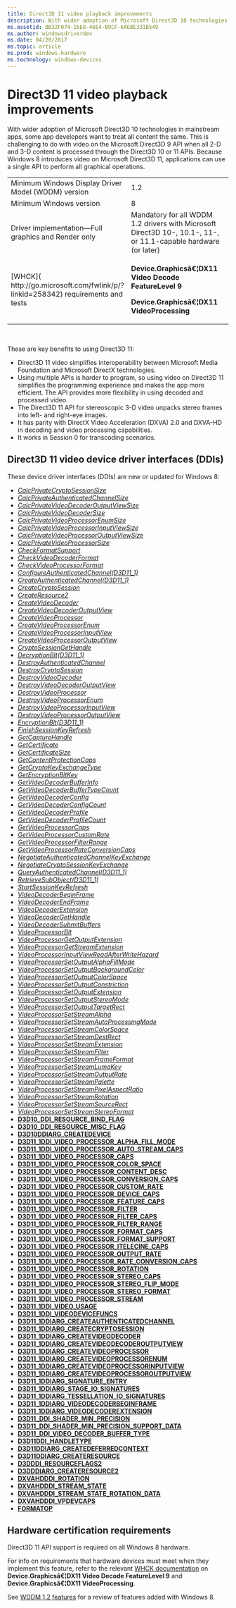 ```yaml
---
title: Direct3D 11 video playback improvements
description: With wider adoption of Microsoft Direct3D 10 technologies in mainstream apps, some app developers want to treat all content the same.
ms.assetid: BB32F074-16E8-46E4-B9CF-6AEBE331B549
ms.author: windowsdriverdev
ms.date: 04/20/2017
ms.topic: article
ms.prod: windows-hardware
ms.technology: windows-devices
---
```


# Direct3D 11 video playback improvements


With wider adoption of Microsoft Direct3D 10 technologies in mainstream apps, some app developers want to treat all content the same. This is challenging to do with video on the Microsoft Direct3D 9 API when all 2-D and 3-D content is processed through the Direct3D 10 or 11 APIs. Because Windows 8 introduces video on Microsoft Direct3D 11, applications can use a single API to perform all graphical operations.

<table>
<colgroup>
<col width="50%" />
<col width="50%" />
</colgroup>
<tbody>
<tr class="odd">
<td align="left">Minimum Windows Display Driver Model (WDDM) version</td>
<td align="left">1.2</td>
</tr>
<tr class="even">
<td align="left">Minimum Windows version</td>
<td align="left">8</td>
</tr>
<tr class="odd">
<td align="left">Driver implementation—Full graphics and Render only</td>
<td align="left">Mandatory for all WDDM 1.2 drivers with Microsoft Direct3D 10-, 10.1-, 11-, or 11.1-capable hardware (or later)</td>
</tr>
<tr class="even">
<td align="left">[WHCK]( http://go.microsoft.com/fwlink/p/?linkid=258342) requirements and tests</td>
<td align="left"><p><strong>Device.Graphicsâ€¦DX11 Video Decode FeatureLevel 9</strong></p>
<p><strong>Device.Graphicsâ€¦DX11 VideoProcessing</strong></p></td>
</tr>
</tbody>
</table>

 

These are key benefits to using Direct3D 11:

-   Direct3D 11 video simplifies interoperability between Microsoft Media Foundation and Microsoft DirectX technologies.
-   Using multiple APIs is harder to program, so using video on Direct3D 11 simplifies the programming experience and makes the app more efficient. The API provides more flexibility in using decoded and processed video.
-   The Direct3D 11 API for stereoscopic 3-D video unpacks stereo frames into left- and right-eye images.
-   It has parity with DirectX Video Acceleration (DXVA) 2.0 and DXVA-HD in decoding and video processing capabilities.
-   It works in Session 0 for transcoding scenarios.

## <span id="Direct3D_11_video_device_driver_interfaces__DDIs_"></span><span id="direct3d_11_video_device_driver_interfaces__ddis_"></span><span id="DIRECT3D_11_VIDEO_DEVICE_DRIVER_INTERFACES__DDIS_"></span>Direct3D 11 video device driver interfaces (DDIs)


These device driver interfaces (DDIs) are new or updated for Windows 8:

-   [*CalcPrivateCryptoSessionSize*](https://msdn.microsoft.com/library/windows/hardware/hh451606)
-   [*CalcPrivateAuthenticatedChannelSize*](https://msdn.microsoft.com/library/windows/hardware/hh451604)
-   [*CalcPrivateVideoDecoderOutputViewSize*](https://msdn.microsoft.com/library/windows/hardware/hh451608)
-   [*CalcPrivateVideoDecoderSize*](https://msdn.microsoft.com/library/windows/hardware/hh451610)
-   [*CalcPrivateVideoProcessorEnumSize*](https://msdn.microsoft.com/library/windows/hardware/hh451611)
-   [*CalcPrivateVideoProcessorInputViewSize*](https://msdn.microsoft.com/library/windows/hardware/hh451612)
-   [*CalcPrivateVideoProcessorOutputViewSize*](https://msdn.microsoft.com/library/windows/hardware/hh451613)
-   [*CalcPrivateVideoProcessorSize*](https://msdn.microsoft.com/library/windows/hardware/hh451614)
-   [*CheckFormatSupport*](https://msdn.microsoft.com/library/windows/hardware/ff539390)
-   [*CheckVideoDecoderFormat*](https://msdn.microsoft.com/library/windows/hardware/hh451615)
-   [*CheckVideoProcessorFormat*](https://msdn.microsoft.com/library/windows/hardware/hh451616)
-   [*ConfigureAuthenticatedChannel(D3D11\_1)*](https://msdn.microsoft.com/library/windows/hardware/hh451617)
-   [*CreateAuthenticatedChannel(D3D11\_1)*](https://msdn.microsoft.com/library/windows/hardware/hh451618)
-   [*CreateCryptoSession*](https://msdn.microsoft.com/library/windows/hardware/hh451619)
-   [*CreateResource2*](https://msdn.microsoft.com/library/windows/hardware/hh406287)
-   [*CreateVideoDecoder*](https://msdn.microsoft.com/library/windows/hardware/hh451620)
-   [*CreateVideoDecoderOutputView*](https://msdn.microsoft.com/library/windows/hardware/hh451621)
-   [*CreateVideoProcessor*](https://msdn.microsoft.com/library/windows/hardware/hh451622)
-   [*CreateVideoProcessorEnum*](https://msdn.microsoft.com/library/windows/hardware/hh451623)
-   [*CreateVideoProcessorInputView*](https://msdn.microsoft.com/library/windows/hardware/hh451624)
-   [*CreateVideoProcessorOutputView*](https://msdn.microsoft.com/library/windows/hardware/hh451625)
-   [*CryptoSessionGetHandle*](https://msdn.microsoft.com/library/windows/hardware/hh451626)
-   [*DecryptionBlt(D3D11\_1)*](https://msdn.microsoft.com/library/windows/hardware/hh451628)
-   [*DestroyAuthenticatedChannel*](https://msdn.microsoft.com/library/windows/hardware/hh451630)
-   [*DestroyCryptoSession*](https://msdn.microsoft.com/library/windows/hardware/hh451632)
-   [*DestroyVideoDecoder*](https://msdn.microsoft.com/library/windows/hardware/hh451634)
-   [*DestroyVideoDecoderOutputView*](https://msdn.microsoft.com/library/windows/hardware/hh451636)
-   [*DestroyVideoProcessor*](https://msdn.microsoft.com/library/windows/hardware/hh451638)
-   [*DestroyVideoProcessorEnum*](https://msdn.microsoft.com/library/windows/hardware/hh451639)
-   [*DestroyVideoProcessorInputView*](https://msdn.microsoft.com/library/windows/hardware/hh451642)
-   [*DestroyVideoProcessorOutputView*](https://msdn.microsoft.com/library/windows/hardware/hh451644)
-   [*EncryptionBlt(D3D11\_1)*](https://msdn.microsoft.com/library/windows/hardware/hh451646)
-   [*FinishSessionKeyRefresh*](https://msdn.microsoft.com/library/windows/hardware/hh451648)
-   [*GetCaptureHandle*](https://msdn.microsoft.com/library/windows/hardware/hh451650)
-   [*GetCertificate*](https://msdn.microsoft.com/library/windows/hardware/hh451652)
-   [*GetCertificateSize*](https://msdn.microsoft.com/library/windows/hardware/hh451654)
-   [*GetContentProtectionCaps*](https://msdn.microsoft.com/library/windows/hardware/hh451656)
-   [*GetCryptoKeyExchangeType*](https://msdn.microsoft.com/library/windows/hardware/hh451658)
-   [*GetEncryptionBltKey*](https://msdn.microsoft.com/library/windows/hardware/hh451660)
-   [*GetVideoDecoderBufferInfo*](https://msdn.microsoft.com/library/windows/hardware/hh451661)
-   [*GetVideoDecoderBufferTypeCount*](https://msdn.microsoft.com/library/windows/hardware/hh451663)
-   [*GetVideoDecoderConfig*](https://msdn.microsoft.com/library/windows/hardware/hh451665)
-   [*GetVideoDecoderConfigCount*](https://msdn.microsoft.com/library/windows/hardware/hh451668)
-   [*GetVideoDecoderProfile*](https://msdn.microsoft.com/library/windows/hardware/hh451670)
-   [*GetVideoDecoderProfileCount*](https://msdn.microsoft.com/library/windows/hardware/hh451672)
-   [*GetVideoProcessorCaps*](https://msdn.microsoft.com/library/windows/hardware/hh451674)
-   [*GetVideoProcessorCustomRate*](https://msdn.microsoft.com/library/windows/hardware/hh451676)
-   [*GetVideoProcessorFilterRange*](https://msdn.microsoft.com/library/windows/hardware/hh451689)
-   [*GetVideoProcessorRateConversionCaps*](https://msdn.microsoft.com/library/windows/hardware/hh451690)
-   [*NegotiateAuthenticatedChannelKeyExchange*](https://msdn.microsoft.com/library/windows/hardware/hh451691)
-   [*NegotiateCryptoSessionKeyExchange*](https://msdn.microsoft.com/library/windows/hardware/hh451692)
-   [*QueryAuthenticatedChannel(D3D11\_1)*](https://msdn.microsoft.com/library/windows/hardware/hh451694)
-   [*RetrieveSubObject(D3D11\_1)*](https://msdn.microsoft.com/library/windows/hardware/hh439849)
-   [*StartSessionKeyRefresh*](https://msdn.microsoft.com/library/windows/hardware/hh451696)
-   [*VideoDecoderBeginFrame*](https://msdn.microsoft.com/library/windows/hardware/hh451697)
-   [*VideoDecoderEndFrame*](https://msdn.microsoft.com/library/windows/hardware/hh451698)
-   [*VideoDecoderExtension*](https://msdn.microsoft.com/library/windows/hardware/hh451699)
-   [*VideoDecoderGetHandle*](https://msdn.microsoft.com/library/windows/hardware/hh451700)
-   [*VideoDecoderSubmitBuffers*](https://msdn.microsoft.com/library/windows/hardware/hh451701)
-   [*VideoProcessorBlt*](https://msdn.microsoft.com/library/windows/hardware/hh451703)
-   [*VideoProcessorGetOutputExtension*](https://msdn.microsoft.com/library/windows/hardware/hh451705)
-   [*VideoProcessorGetStreamExtension*](https://msdn.microsoft.com/library/windows/hardware/hh439773)
-   [*VideoProcessorInputViewReadAfterWriteHazard*](https://msdn.microsoft.com/library/windows/hardware/hh439775)
-   [*VideoProcessorSetOutputAlphaFillMode*](https://msdn.microsoft.com/library/windows/hardware/hh439778)
-   [*VideoProcessorSetOutputBackgroundColor*](https://msdn.microsoft.com/library/windows/hardware/dn459003)
-   [*VideoProcessorSetOutputColorSpace*](https://msdn.microsoft.com/library/windows/hardware/hh439782)
-   [*VideoProcessorSetOutputConstriction*](https://msdn.microsoft.com/library/windows/hardware/hh439784)
-   [*VideoProcessorSetOutputExtension*](https://msdn.microsoft.com/library/windows/hardware/hh439786)
-   [*VideoProcessorSetOutputStereoMode*](https://msdn.microsoft.com/library/windows/hardware/hh439788)
-   [*VideoProcessorSetOutputTargetRect*](https://msdn.microsoft.com/library/windows/hardware/hh439790)
-   [*VideoProcessorSetStreamAlpha*](https://msdn.microsoft.com/library/windows/hardware/hh439792)
-   [*VideoProcessorSetStreamAutoProcessingMode*](https://msdn.microsoft.com/library/windows/hardware/hh439794)
-   [*VideoProcessorSetStreamColorSpace*](https://msdn.microsoft.com/library/windows/hardware/hh439796)
-   [*VideoProcessorSetStreamDestRect*](https://msdn.microsoft.com/library/windows/hardware/dn459004)
-   [*VideoProcessorSetStreamExtension*](https://msdn.microsoft.com/library/windows/hardware/hh439800)
-   [*VideoProcessorSetStreamFilter*](https://msdn.microsoft.com/library/windows/hardware/hh439802)
-   [*VideoProcessorSetStreamFrameFormat*](https://msdn.microsoft.com/library/windows/hardware/hh439804)
-   [*VideoProcessorSetStreamLumaKey*](https://msdn.microsoft.com/library/windows/hardware/hh439805)
-   [*VideoProcessorSetStreamOutputRate*](https://msdn.microsoft.com/library/windows/hardware/hh439807)
-   [*VideoProcessorSetStreamPalette*](https://msdn.microsoft.com/library/windows/hardware/hh439809)
-   [*VideoProcessorSetStreamPixelAspectRatio*](https://msdn.microsoft.com/library/windows/hardware/hh439811)
-   [*VideoProcessorSetStreamRotation*](https://msdn.microsoft.com/library/windows/hardware/hh439813)
-   [*VideoProcessorSetStreamSourceRect*](https://msdn.microsoft.com/library/windows/hardware/hh439815)
-   [*VideoProcessorSetStreamStereoFormat*](https://msdn.microsoft.com/library/windows/hardware/hh439817)
-   [**D3D10\_DDI\_RESOURCE\_BIND\_FLAG**](https://msdn.microsoft.com/library/windows/hardware/ff541995)
-   [**D3D10\_DDI\_RESOURCE\_MISC\_FLAG**](https://msdn.microsoft.com/library/windows/hardware/ff542004)
-   [**D3D10DDIARG\_CREATEDEVICE**](https://msdn.microsoft.com/library/windows/hardware/ff541664)
-   [**D3D11\_1DDI\_VIDEO\_PROCESSOR\_ALPHA\_FILL\_MODE**](https://msdn.microsoft.com/library/windows/hardware/hh450963)
-   [**D3D11\_1DDI\_VIDEO\_PROCESSOR\_AUTO\_STREAM\_CAPS**](https://msdn.microsoft.com/library/windows/hardware/hh450966)
-   [**D3D11\_1DDI\_VIDEO\_PROCESSOR\_CAPS**](https://msdn.microsoft.com/library/windows/hardware/hh450968)
-   [**D3D11\_1DDI\_VIDEO\_PROCESSOR\_COLOR\_SPACE**](https://msdn.microsoft.com/library/windows/hardware/hh450970)
-   [**D3D11\_1DDI\_VIDEO\_PROCESSOR\_CONTENT\_DESC**](https://msdn.microsoft.com/library/windows/hardware/hh450972)
-   [**D3D11\_1DDI\_VIDEO\_PROCESSOR\_CONVERSION\_CAPS**](https://msdn.microsoft.com/library/windows/hardware/hh450975)
-   [**D3D11\_1DDI\_VIDEO\_PROCESSOR\_CUSTOM\_RATE**](https://msdn.microsoft.com/library/windows/hardware/hh450977)
-   [**D3D11\_1DDI\_VIDEO\_PROCESSOR\_DEVICE\_CAPS**](https://msdn.microsoft.com/library/windows/hardware/hh450978)
-   [**D3D11\_1DDI\_VIDEO\_PROCESSOR\_FEATURE\_CAPS**](https://msdn.microsoft.com/library/windows/hardware/hh450980)
-   [**D3D11\_1DDI\_VIDEO\_PROCESSOR\_FILTER**](https://msdn.microsoft.com/library/windows/hardware/hh450982)
-   [**D3D11\_1DDI\_VIDEO\_PROCESSOR\_FILTER\_CAPS**](https://msdn.microsoft.com/library/windows/hardware/hh450983)
-   [**D3D11\_1DDI\_VIDEO\_PROCESSOR\_FILTER\_RANGE**](https://msdn.microsoft.com/library/windows/hardware/hh450985)
-   [**D3D11\_1DDI\_VIDEO\_PROCESSOR\_FORMAT\_CAPS**](https://msdn.microsoft.com/library/windows/hardware/hh450986)
-   [**D3D11\_1DDI\_VIDEO\_PROCESSOR\_FORMAT\_SUPPORT**](https://msdn.microsoft.com/library/windows/hardware/hh450987)
-   [**D3D11\_1DDI\_VIDEO\_PROCESSOR\_ITELECINE\_CAPS**](https://msdn.microsoft.com/library/windows/hardware/hh450988)
-   [**D3D11\_1DDI\_VIDEO\_PROCESSOR\_OUTPUT\_RATE**](https://msdn.microsoft.com/library/windows/hardware/hh450989)
-   [**D3D11\_1DDI\_VIDEO\_PROCESSOR\_RATE\_CONVERSION\_CAPS**](https://msdn.microsoft.com/library/windows/hardware/hh450990)
-   [**D3D11\_1DDI\_VIDEO\_PROCESSOR\_ROTATION**](https://msdn.microsoft.com/library/windows/hardware/hh451019)
-   [**D3D11\_1DDI\_VIDEO\_PROCESSOR\_STEREO\_CAPS**](https://msdn.microsoft.com/library/windows/hardware/hh451023)
-   [**D3D11\_1DDI\_VIDEO\_PROCESSOR\_STEREO\_FLIP\_MODE**](https://msdn.microsoft.com/library/windows/hardware/hh451025)
-   [**D3D11\_1DDI\_VIDEO\_PROCESSOR\_STEREO\_FORMAT**](https://msdn.microsoft.com/library/windows/hardware/hh451029)
-   [**D3D11\_1DDI\_VIDEO\_PROCESSOR\_STREAM**](https://msdn.microsoft.com/library/windows/hardware/hh451033)
-   [**D3D11\_1DDI\_VIDEO\_USAGE**](https://msdn.microsoft.com/library/windows/hardware/hh451037)
-   [**D3D11\_1DDI\_VIDEODEVICEFUNCS**](https://msdn.microsoft.com/library/windows/hardware/hh406452)
-   [**D3D11\_1DDIARG\_CREATEAUTHENTICATEDCHANNEL**](https://msdn.microsoft.com/library/windows/hardware/hh406306)
-   [**D3D11\_1DDIARG\_CREATECRYPTOSESSION**](https://msdn.microsoft.com/library/windows/hardware/hh406308)
-   [**D3D11\_1DDIARG\_CREATEVIDEODECODER**](https://msdn.microsoft.com/library/windows/hardware/hh406310)
-   [**D3D11\_1DDIARG\_CREATEVIDEODECODEROUTPUTVIEW**](https://msdn.microsoft.com/library/windows/hardware/hh406312)
-   [**D3D11\_1DDIARG\_CREATEVIDEOPROCESSOR**](https://msdn.microsoft.com/library/windows/hardware/hh406314)
-   [**D3D11\_1DDIARG\_CREATEVIDEOPROCESSORENUM**](https://msdn.microsoft.com/library/windows/hardware/hh406316)
-   [**D3D11\_1DDIARG\_CREATEVIDEOPROCESSORINPUTVIEW**](https://msdn.microsoft.com/library/windows/hardware/hh406318)
-   [**D3D11\_1DDIARG\_CREATEVIDEOPROCESSOROUTPUTVIEW**](https://msdn.microsoft.com/library/windows/hardware/hh406320)
-   [**D3D11\_1DDIARG\_SIGNATURE\_ENTRY**](https://msdn.microsoft.com/library/windows/hardware/hh406322)
-   [**D3D11\_1DDIARG\_STAGE\_IO\_SIGNATURES**](https://msdn.microsoft.com/library/windows/hardware/hh406324)
-   [**D3D11\_1DDIARG\_TESSELLATION\_IO\_SIGNATURES**](https://msdn.microsoft.com/library/windows/hardware/hh406326)
-   [**D3D11\_1DDIARG\_VIDEODECODERBEGINFRAME**](https://msdn.microsoft.com/library/windows/hardware/hh406328)
-   [**D3D11\_1DDIARG\_VIDEODECODEREXTENSION**](https://msdn.microsoft.com/library/windows/hardware/hh406330)
-   [**D3D11\_DDI\_SHADER\_MIN\_PRECISION**](https://msdn.microsoft.com/library/windows/hardware/hh451059)
-   [**D3D11\_DDI\_SHADER\_MIN\_PRECISION\_SUPPORT\_DATA**](https://msdn.microsoft.com/library/windows/hardware/hh451062)
-   [**D3D11\_DDI\_VIDEO\_DECODER\_BUFFER\_TYPE**](https://msdn.microsoft.com/library/windows/hardware/hh451066)
-   [**D3D11DDI\_HANDLETYPE**](https://msdn.microsoft.com/library/windows/hardware/ff542152)
-   [**D3D11DDIARG\_CREATEDEFERREDCONTEXT**](https://msdn.microsoft.com/library/windows/hardware/ff542044)
-   [**D3D11DDIARG\_CREATERESOURCE**](https://msdn.microsoft.com/library/windows/hardware/ff542062)
-   [**D3DDDI\_RESOURCEFLAGS2**](https://msdn.microsoft.com/library/windows/hardware/hh439286)
-   [**D3DDDIARG\_CREATERESOURCE2**](https://msdn.microsoft.com/library/windows/hardware/hh451074)
-   [**DXVAHDDDI\_ROTATION**](https://msdn.microsoft.com/library/windows/hardware/hh464119)
-   [**DXVAHDDDI\_STREAM\_STATE**](https://msdn.microsoft.com/library/windows/hardware/ff563068)
-   [**DXVAHDDDI\_STREAM\_STATE\_ROTATION\_DATA**](https://msdn.microsoft.com/library/windows/hardware/hh464120)
-   [**DXVAHDDDI\_VPDEVCAPS**](https://msdn.microsoft.com/library/windows/hardware/ff563113)
-   [**FORMATOP**](https://msdn.microsoft.com/library/windows/hardware/ff566438)

## <span id="Hardware_certification_requirements"></span><span id="hardware_certification_requirements"></span><span id="HARDWARE_CERTIFICATION_REQUIREMENTS"></span>Hardware certification requirements


Direct3D 11 API support is required on all Windows 8 hardware.

For info on requirements that hardware devices must meet when they implement this feature, refer to the relevant [WHCK documentation]( http://go.microsoft.com/fwlink/p/?linkid=258342) on **Device.Graphicsâ€¦DX11 Video Decode FeatureLevel 9** and **Device.Graphicsâ€¦DX11 VideoProcessing**.

See [WDDM 1.2 features](wddm-v1-2-features.md) for a review of features added with Windows 8.

 

 





